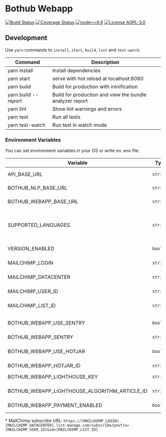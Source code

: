 # Bothub Webapp

[![Build Status](https://travis-ci.org/bothub-it/bothub-webapp.svg?branch=master)](https://travis-ci.org/bothub-it/bothub-webapp) [![Coverage Status](https://coveralls.io/repos/github/push-flow/bothub-webapp/badge.svg?branch=master)](https://coveralls.io/github/push-flow/bothub-webapp?branch=master) [![node>=6.9](https://img.shields.io/badge/node-%3E%3D6.9-blue.svg)](https://nodejs.org/en/download/releases/) [![License AGPL-3.0](https://img.shields.io/badge/license-%20AGPL--3.0-yellow.svg)](https://github.com/bothub-it/bothub-webapp/blob/master/LICENSE)

## Development

Use ```yarn``` commands to ```install```, ```start```, ```build```, ```lint``` and ```test-watch```.

| Command | Description |
|--|--|
| yarn install | Install dependencies
| yarn start | serve with hot reload at localhost:8080
| yarn build | Build for production with minification
| yarn build --report | Build for production and view the bundle analyzer report
| yarn lint | Show lint warnings and errors
| yarn test | Run all tests
| yarn test-watch | Run test in watch mode

### Environment Variables

You can set environment variables in your OS or write on .env file.

| Variable | Type | Default | Description |
|--|--|--|--|
| API_BASE_URL | `string` | In development mode is `http://localhost:8000/api` | [bothub-engine](https://github.com/bothub-it/bothub-engine) HTTP service API URL
| BOTHUB_NLP_BASE_URL | `string` | In development mode is `http://localhost:2657/` | Bothub NLP service URL
| BOTHUB_WEBAPP_BASE_URL | `string` | In development mode is `http://localhost:8080/` | Bothub Webapp service URL
| SUPPORTED_LANGUAGES | `string` | `en\|pt` | Check description and formatation in [bothub-engine SUPPORTED_LANGUAGES environment variable](https://github.com/bothub-it/bothub-engine#environment-variables)
| VERSION_ENABLED | `boolean` | In development mode is `false` | Should Bothub show version options*
| MAILCHIMP_LOGIN | `string` | Empty | Check MailChimp subscribe URL*
| MAILCHIMP_DATACENTER | `string` | Empty | Check MailChimp subscribe URL*
| MAILCHIMP_USER_ID | `string` | Empty | Check MailChimp subscribe URL*
| MAILCHIMP_LIST_ID | `string` | Empty | Check MailChimp subscribe URL*
| BOTHUB_WEBAPP_USE_SENTRY | `boolean` | In development mode is `false`, in production mode is `true` | Enable [sentri.io](https://sentry.io/welcome/) tracking*
| BOTHUB_WEBAPP_SENTRY | `string` | Empty | Sentry.io DNS*
| BOTHUB_WEBAPP_USE_HOTJAR | `boolean` | In development mode is `false`, in production mode is `true` | Enable [Hotjar](https://www.hotjar.com/) tracking*
| BOTHUB_WEBAPP_HOTJAR_ID | `string` | Empty | Hotjar ID*
| BOTHUB_WEBAPP_LIGHTHOUSE_KEY | `string` | Empty | [Helpdocs Lighthouse widget](https://support.helpdocs.io/article/ykv7l5jthy-lighthouse-widget-api) API key*
| BOTHUB_WEBAPP_LIGHTHOUSE_ALGORITHM_ARTICLE_ID | `string` | Empty | Helpdocs algorithm article id *
| BOTHUB_WEBAPP_PAYMENT_ENABLED | `boolean` | Empty | Enable payment pages (in development) *

\* MailChimp subscribe URL: `https://[MAILCHIMP_LOGIN].[MAILCHIMP_DATACENTER].list-manage.com/subscribe/post?u=[MAILCHIMP_USER_ID]&id=[MAILCHIMP_LIST_ID]`

